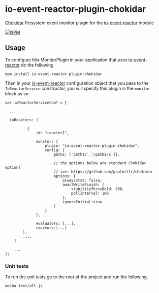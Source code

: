 # io-event-reactor-plugin-chokidar

[Chokidar](https://github.com/paulmillr/chokidar) filesystem event monitor plugin for the [io-event-reactor](https://github.com/bitsofinfo/io-event-reactor) module

[![NPM](https://nodei.co/npm/io-event-reactor-plugin-chokidar.png?downloads=true&downloadRank=true&stars=true)](https://nodei.co/npm/io-event-reactor-plugin-chokidar/)

## Usage

To configure this MonitorPlugin in your application that uses [io-event-reactor](https://github.com/bitsofinfo/io-event-reactor) do the following

```
npm install io-event-reactor-plugin-chokidar
```

Then in your [io-event-reactor](https://github.com/bitsofinfo/io-event-reactor) configuration object that you pass to the `IoReactorService`
constructor, you will specify this plugin in the `monitor` block as so:

```
var ioReactorServiceConf = {

  ...

  ioReactors: [

          {
              id: "reactor1",

              monitor: {
                  plugin: "io-event-reactor-plugin-chokidar",
                  config: {
                      paths: ['path1/','/path2/x']],

                      // the options below are standard Chokidar options
                      // see: https://github.com/paulmillr/chokidar
                      options: {
                          alwaysStat: false,
                          awaitWriteFinish: {
                              stabilityThreshold: 200,
                              pollInterval: 100
                          },
                          ignoreInitial:true
                      }
                  }
              },

              evaluators: [...],
              reactors:[...]
        },
        ....
    ]

    ...
};
```

### Unit tests

To run the unit tests go to the root of the project and run the following.

```
mocha test/all.js
```
